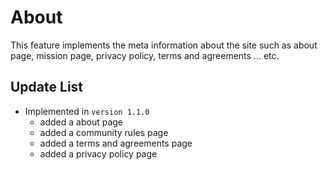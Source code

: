 # About

This feature implements the meta information about the site such as about page, mission page, privacy policy, terms and agreements ... etc.

## Update List

- Implemented in `version 1.1.0`
  - added a about page
  - added a community rules page
  - added a terms and agreements page
  - added a privacy policy page
